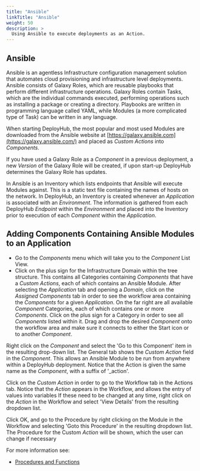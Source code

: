 ```yaml
---
title: "Ansible"
linkTitle: "Ansible"
weight: 50
description: >
  Using Ansible to execute deployments as an Action.
---
```

## Ansible

Ansible is an agentless Infrastructure configuration management solution that automates cloud provisioning and infrastructure level deployments. Ansible consists of Galaxy Roles, which are reusable playbooks that perform different infrastructure operations. Galaxy Roles contain Tasks, which are the individual commands executed, performing operations such as installing a package or creating a directory. Playbooks are written in programming language called YAML, while Modules (a more complicated type of Task) can be written in any language.

When starting DeployHub, the most popular and most used Modules are downloaded from the Ansible website at [https://galaxy.ansible.com](https://galaxy.ansible.com/) and placed as _Custom Actions_ into _Components_.

If you have used a Galaxy Role as a _Component_ in a previous deployment, a new _Version_ of the Galaxy Role will be created, if upon start-up DeployHub determines the Galaxy Role has updates.

In Ansible is an Inventory which lists endpoints that Ansible will execute Modules against. This is a static text file containing the names of hosts on the network. In DeployHub, an Inventory is created whenever an _Application_ is associated with an _Environment_. The information is gathered from each DeployHub _Endpoint_ within the _Environment_ and placed into the Inventory prior to execution of each _Component_ within the _Application_.

## Adding Components Containing Ansible Modules to an Application

- Go to the _Components_ menu which will take you to the _Component_ List View. 
- Click on the plus sign for the Infrastructure Domain within the tree structure. This contains all Categories containing _Components_ that have a _Custom Actions_, each of which contains an Ansible Module. After selecting the _Application_ tab and opening a _Domain_, click on the _Assigned Components_ tab in order to see the workflow area containing the _Components_ for a given _Application_. On the far right are all available _Component_ Categories, each of which contains one or more _Components_. Click on the plus sign for a Category in order to see all _Components_ listed within it. Drag and drop the desired _Component_ onto the workflow area and make sure it connects to either the Start icon or to another _Component_.

Right click on the _Component_ and select the 'Go to this Component' item in the resulting drop-down list. The General tab shows the _Custom Action_ field in the _Component_. This allows an Ansible Module to be run from anywhere within a DeployHub deployment. Notice that the Action is given the same name as the _Component_, with a suffix of '_action'.

Click on the _Custom Action_ in order to go to the Workflow tab in the Actions tab. Notice that the _Action_ appears in the Workflow, and allows the entry of values into variables If these need to be changed at any time, right click on the _Action_ in the Workflow and select 'View Details' from the resulting dropdown list.

Click OK, and go to the Procedure by right clicking on the Module in the Workflow and selecting 'Goto this Procedure' in the resulting dropdown list. The Procedure for the Custom _Action_ will be shown, which the user can change if necessary

For more information see:

- [Procedures and Functions](/userguide/customizations/2-define-your-functions-and-procedures/)
